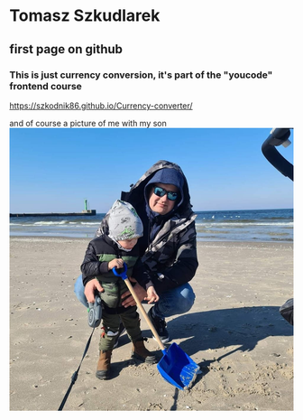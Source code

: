 # Tomasz Szkudlarek 

## first page on github

### This is just currency conversion, it's part of the "youcode" frontend course
https://szkodnik86.github.io/Currency-converter/



and of course a picture of me with my son
![Myfoto](https://github.com/Szkodnik86/Currency-converter/blob/main/images/myphoto.jpg?raw=true)
